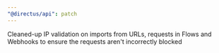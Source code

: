 ```yaml
---
"@directus/api": patch
---
```


Cleaned-up IP validation on imports from URLs, requests in Flows and Webhooks to ensure the requests aren't incorrectly blocked
